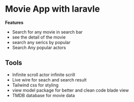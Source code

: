 <h1>Movie App with  laravle</h1>
<strong>Features</strong>
<ul><li>
    Search for any movie in search bar
</li>
<li>see the detail of the movie</li>
<li>search any serics by popular</li>
<li>Search Any popular actors</li></ul>
<h2>Tools </h2>
    <ul>
    <li>Infinite scroll actor infinite scrill</li> 
    <li>Live wire for seach and search result</li>
    <li>Tailwind css for styling </li>
    <li>view model package for better and clean code blade view</li>
    <li>TMDB database for movie data</li>
    </ul>
